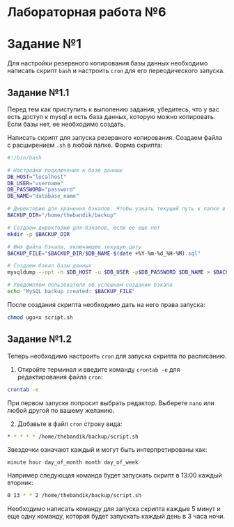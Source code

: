 # Лабораторная работа №6

# Задание №1

Для настройки резервного копирования базы данных необходимо написать скрипт `bash` и настроить `cron` для его переодического запуска.

## Задание №1.1

Перед тем как приступить к выполению задания, убедитесь, что у вас есть доступ к mysql и есть база данных, которую можно копировать. Если базы нет, ее необходимо создать.

Написать скрипт для запуска резервного копирования. Создаем файла с расширением `.sh` в любой папке. Форма скрипта:

```bash
#!/bin/bash

# Настройки подключения к базе данных
DB_HOST="localhost"
DB_USER="username"
DB_PASSWORD="password"
DB_NAME="database_name"

# Директорию для хранения бэкапов. Чтобы узнать текущий путь к папке в консоли введите pwd
BACKUP_DIR="/home/thebandik/backup"

# Создаем директорию для бэкапов, если ее еще нет
mkdir -p $BACKUP_DIR

# Имя файла бэкапа, включающее текущую дату
BACKUP_FILE="$BACKUP_DIR/$DB_NAME-$(date +%Y-%m-%d_%H-%M).sql"

# Создаем бэкап базы данных
mysqldump --opt -h $DB_HOST -u $DB_USER -p$DB_PASSWORD $DB_NAME > $BACKUP_FILE

# Уведомляем пользователя об успешном создании бэкапа
echo "MySQL backup created: $BACKUP_FILE"
```

После создания скрипта необходимо дать на него права запуска:

```bash
chmod ugo+x script.sh
```

## Задание №1.2

Теперь необходимо настроить `cron` для запуска скрипта по расписанию.

1. Откройте терминал и введите команду `crontab -e` для редактирования файла `cron`:

```bash
crontab -e
```

При первом запуске попросит выбрать редактор. Выберете `nano` или любой другой по вашему желанию.

2. Добавьте в файл `cron` строку вида:

```bash
* * * * * /home/thebandik/backup/script.sh
```

Звездочки означают каждый и могут быть интерпретированы как:

```
minute hour day_of_month month day_of_week
```

Например следующая команда будет запускать скрипт в 13:00 каждый вторник:

```bash
0 13 * * 2 /home/thebandik/backup/script.sh
```

Необходимо написать команду для запуска скрипта каждые 5 минут и еще одну команду, которая будет запускать каждый день в 3 часа ночи.
